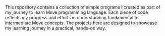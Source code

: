 This repository contains a collection of simple programs I created as part of my journey to learn Move programming language. Each piece of code reflects my progress and efforts in understanding fundamental to intermediate Move concepts. The projects here are designed to showcase my learning journey in a practical, hands-on way.
